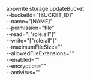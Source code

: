 appwrite storage updateBucket \
        --bucketId="[BUCKET_ID]" \
        --name="[NAME]" \
        --permission="file" \
        --read="[&quot;role:all&quot;]" \
        --write="[&quot;role:all&quot;]" \
        --maximumFileSize="" \
        --allowedFileExtensions="" \
        --enabled="" \
        --encryption="" \
        --antivirus=""
